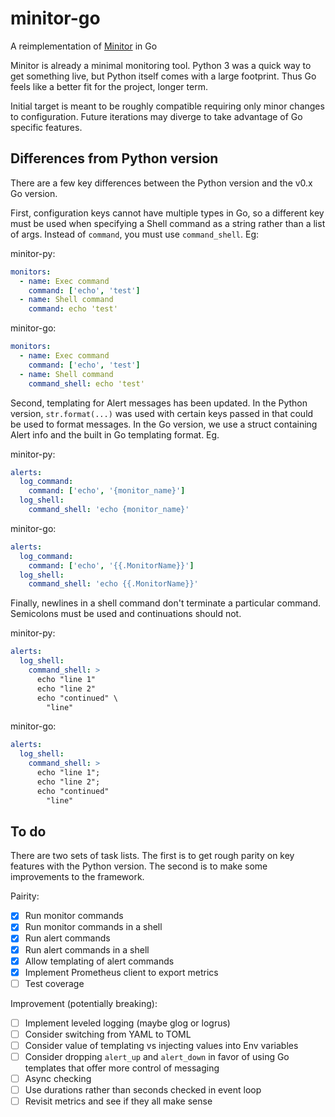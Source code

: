 # minitor-go

A reimplementation of [Minitor](https://git.iamthefij/iamthefij/minitor) in Go

Minitor is already a minimal monitoring tool. Python 3 was a quick way to get something live, but Python itself comes with a large footprint. Thus Go feels like a better fit for the project, longer term.

Initial target is meant to be roughly compatible requiring only minor changes to configuration. Future iterations may diverge to take advantage of Go specific features.

## Differences from Python version

There are a few key differences between the Python version and the v0.x Go version.

First, configuration keys cannot have multiple types in Go, so a different key must be used when specifying a Shell command as a string rather than a list of args. Instead of `command`, you must use `command_shell`. Eg:

minitor-py:
```yaml
monitors:
  - name: Exec command
    command: ['echo', 'test']
  - name: Shell command
    command: echo 'test'
```

minitor-go:
```yaml
monitors:
  - name: Exec command
    command: ['echo', 'test']
  - name: Shell command
    command_shell: echo 'test'
```

Second, templating for Alert messages has been updated. In the Python version, `str.format(...)` was used with certain keys passed in that could be used to format messages. In the Go version, we use a struct containing Alert info and the built in Go templating format. Eg.

minitor-py:
```yaml
alerts:
  log_command:
    command: ['echo', '{monitor_name}']
  log_shell:
    command_shell: 'echo {monitor_name}'
```

minitor-go:
```yaml
alerts:
  log_command:
    command: ['echo', '{{.MonitorName}}']
  log_shell:
    command_shell: 'echo {{.MonitorName}}'
```

Finally, newlines in a shell command don't terminate a particular command. Semicolons must be used and continuations should not.

minitor-py:
```yaml
alerts:
  log_shell:
    command_shell: >
      echo "line 1"
      echo "line 2"
      echo "continued" \
        "line"
```

minitor-go:
```yaml
alerts:
  log_shell:
    command_shell: >
      echo "line 1";
      echo "line 2";
      echo "continued"
        "line"
```

## To do
There are two sets of task lists. The first is to get rough parity on key features with the Python version. The second is to make some improvements to the framework.

Pairity:

  - [x] Run monitor commands
  - [x] Run monitor commands in a shell
  - [x] Run alert commands
  - [x] Run alert commands in a shell
  - [x] Allow templating of alert commands
  - [x] Implement Prometheus client to export metrics
  - [ ] Test coverage

Improvement (potentially breaking):

  - [ ] Implement leveled logging (maybe glog or logrus)
  - [ ] Consider switching from YAML to TOML
  - [ ] Consider value of templating vs injecting values into Env variables
  - [ ] Consider dropping `alert_up` and `alert_down` in favor of using Go templates that offer more control of messaging
  - [ ] Async checking
  - [ ] Use durations rather than seconds checked in event loop
  - [ ] Revisit metrics and see if they all make sense
